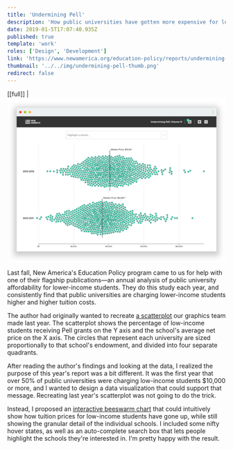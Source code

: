 ```yaml
---
title: 'Undermining Pell'
description: 'How public universities have gotten more expensive for low-income students'
date: 2019-01-5T17:07:40.935Z
published: true
template: 'work'
roles: ['Design', 'Development']
link: 'https://www.newamerica.org/education-policy/reports/undermining-pell-iv/public-university-trends/'
thumbnail: '../../img/undermining-pell-thumb.png'
redirect: false
---
```


[[full]]
| <a href="https://www.newamerica.org/education-policy/reports/undermining-pell-iv/public-university-trends/" target="_blank"><img src="../../img/undermining-pell.png"></img></a>

Last fall, New America's Education Policy program came to us for help with one of their flagship publications—an annual analysis of public university affordability for lower-income students. They do this study each year, and consistently find that public universities are charging lower-income students higher and higher tuition costs.

The author had originally wanted to recreate [a scatterplot](https://newamericafoundation.github.io/undermining-pell-3/) our graphics team made last year. The scatterplot shows the percentage of low-income students receiving Pell grants on the Y axis and the school's average net price on the X axis. The circles that represent each university are sized proportionally to that school's endowment, and divided into four separate quadrants.

After reading the author's findings and looking at the data, I realized the purpose of this year's report was a bit different. It was the first year that over 50% of public universities were charging low-income students \$10,000 or more, and I wanted to design a data visualization that could support that message. Recreating last year's scatterplot was not going to do the trick.

Instead, I proposed an [interactive beeswarm chart](https://www.newamerica.org/education-policy/reports/undermining-pell-iv/public-university-trends/) that could intuitively show how tuition prices for low-income students have gone up, while still showing the granular detail of the individual schools. I included some nifty hover states, as well as an auto-complete search box that lets people highlight the schools they're interested in. I'm pretty happy with the result.
